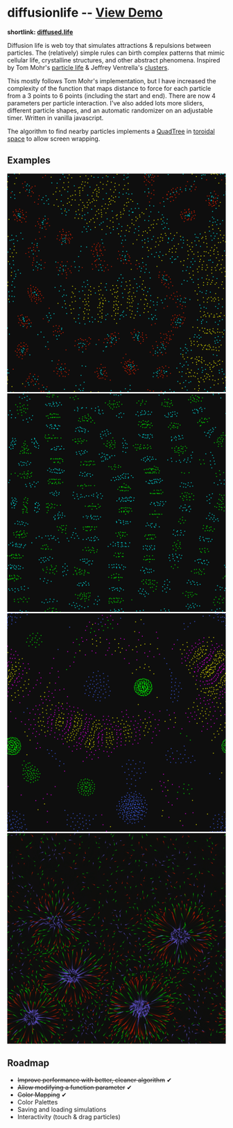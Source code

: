 # diffusionlife -- [View Demo](https://harryhinch.github.io/diffusionlife/)

**shortlink: [diffused.life](https://diffused.life/)**

Diffusion life is web toy that simulates attractions & repulsions between particles. The (relatively) simple rules can birth complex patterns that mimic cellular life, crystalline structures, and other abstract phenomena.
Inspired by Tom Mohr's [particle life](https://particle-life.com/) & Jeffrey Ventrella's [clusters](https://ventrella.com/Clusters/).

This mostly follows Tom Mohr's implementation, but I have increased the complexity of the function that maps distance to force for each particle from a 3 points to 6 points (including the start and end). There are now 4 parameters per particle interaction. I've also added lots more sliders, different particle shapes, and an automatic randomizer on an adjustable timer. Written in vanilla javascript.

The algorithm to find nearby particles implements a [QuadTree](https://en.wikipedia.org/wiki/Quadtree) in [toroidal space](https://blog.demofox.org/2017/10/01/calculating-the-distance-between-points-in-wrap-around-toroidal-space/) to allow screen wrapping.

## Examples

![Preview Image 1](screenshots/s1.png)
![Preview Image 2](screenshots/s2.png)
![Preview Image 3](screenshots/s3.png)
![Preview Image 4](screenshots/s4.png)

## Roadmap
- ~~Improve performance with better, cleaner algorithm~~ ✔
- ~~Allow modifying a function parameter~~ ✔
- ~~Color Mapping~~ ✔ 
- Color Palettes
- Saving and loading simulations
- Interactivity (touch & drag particles)